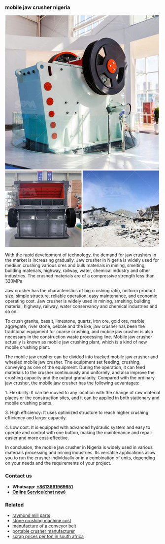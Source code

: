 <h3>mobile jaw crusher nigeria</h3><img src='1706773443.jpg' alt=''><p>With the rapid development of technology, the demand for jaw crushers in the market is increasing gradually. Jaw crusher in Nigeria is widely used for medium crushing various ores and bulk materials in mining, smelting, building materials, highway, railway, water, chemical industry and other industries. The crushed materials are of a compressive strength less than 320MPa.</p><p>Jaw crusher has the characteristics of big crushing ratio, uniform product size, simple structure, reliable operation, easy maintenance, and economic operating cost. Jaw crusher is widely used in mining, smelting, building material, highway, railway, water conservancy and chemical industries and so on.</p><p>To crush granite, basalt, limestone, quartz, iron ore, gold ore, marble, aggregate, river stone, pebble and the like, jaw crusher has been the traditional equipment for coarse crushing, and mobile jaw crusher is also necessary in the construction waste processing line. Mobile jaw crusher actually is known as mobile jaw crushing plant, which is a kind of new mobile crushing plant.</p><p>The mobile jaw crusher can be divided into tracked mobile jaw crusher and wheeled mobile jaw crusher. The equipment set feeding, crushing, conveying as one of the equipment. During the operation, it can feed materials to the crusher continuously and uniformly, and also improve the crushing capacity and the output granularity. Compared with the ordinary jaw crusher, the mobile jaw crusher has the following advantages:</p><p>1. Flexibility: It can be moved to any location with the change of raw material places or the construction sites, and it can be applied in both stationary and mobile crushing plants.</p><p>3. High efficiency: It uses optimized structure to reach higher crushing efficiency and larger capacity.</p><p>4. Low cost: It is equipped with advanced hydraulic system and easy to operate and control with one button, making the maintenance and repair easier and more cost-effective.</p><p>In conclusion, the mobile jaw crusher in Nigeria is widely used in various materials processing and mining industries. Its versatile applications allow you to run the crusher individually or in a combination of units, depending on your needs and the requirements of your project.</p><h3>Contact us</h3><ul><li><strong>Whatsapp:&nbsp;<a href="https://wa.me/8613661969651">+8613661969651</a></strong></li><li><a href="https://swt.shibang-china.com/?git&amp;zhl&amp;mobile jaw crusher nigeria"><strong>Online Service(chat now)</strong></a></li></ul><h3>Related</h3><ul><li><a href='raymond mill parts.md'>raymond mill parts</a></li><li><a href='stone crushing machine cost.md'>stone crushing machine cost</a></li><li><a href='manufacture of a conveyor belt.md'>manufacture of a conveyor belt</a></li><li><a href='portable crusher manufacturer.md'>portable crusher manufacturer</a></li><li><a href='scrap prices per ton in south africa.md'>scrap prices per ton in south africa</a></li></ul>